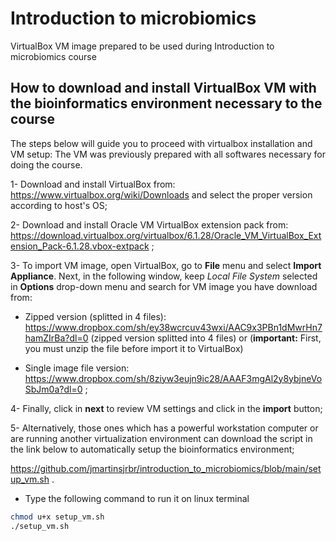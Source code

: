 # Introduction to microbiomics
VirtualBox VM image prepared to be used during Introduction to microbiomics course


## How to download and install VirtualBox VM with the bioinformatics environment necessary to the course

The steps below will guide you to proceed with virtualbox installation and VM setup: The VM was previously prepared with all softwares necessary for doing the course. 

1-	Download and install VirtualBox from: https://www.virtualbox.org/wiki/Downloads
and select the proper version according to host's OS;

2-	Download and install Oracle VM VirtualBox extension pack from: https://download.virtualbox.org/virtualbox/6.1.28/Oracle_VM_VirtualBox_Extension_Pack-6.1.28.vbox-extpack ;

3-	To import VM image, open VirtualBox, go to **File** menu and select **Import Appliance**. Next, in the following window, keep *Local File System* selected in **Options** drop-down menu and search for VM image you have download from:

 - Zipped version (splitted in 4 files): https://www.dropbox.com/sh/ey38wcrcuv43wxi/AAC9x3PBn1dMwrHn7hamZIrBa?dl=0 (zipped version splitted into 4 files) or 
   (**important:** First, you must unzip the file before import it to VirtualBox)

 - Single image file version: https://www.dropbox.com/sh/8ziyw3eujn9ic28/AAAF3mgAl2y8ybjneVoSbJm0a?dl=0 ;

4-	 Finally, click in **next** to review VM settings and click in the **import** button;

5-	Alternatively, those ones which has a powerful workstation computer or are running another virtualization environment can download the script in the link below to automatically setup the bioinformatics environment;

https://github.com/jmartinsjrbr/introduction_to_microbiomics/blob/main/setup_vm.sh .

 - Type the following command to run it on linux terminal
```bash
chmod u+x setup_vm.sh
./setup_vm.sh
```
